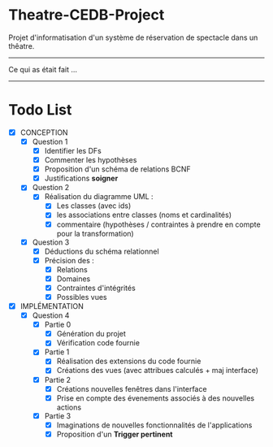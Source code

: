# Theatre-CEDB-Project

Projet d'informatisation d'un système de réservation de spectacle dans un thêatre.

---

Ce qui as était fait ...

---

# Todo List

- [x] CONCEPTION
  - [x] Question 1
    - [x] Identifier les DFs
    - [x] Commenter les hypothèses
    - [x] Proposition d'un schéma de relations BCNF
    - [x] Justifications **soigner**
  - [x] Question 2
    - [x] Réalisation du diagramme UML :
      - [x] Les classes (avec ids)
      - [x] les associations entre classes (noms et cardinalités)
      - [x] commentaire (hypothèses / contraintes à prendre en compte pour la transformation)
  - [x] Question 3
    - [x] Déductions du schéma relationnel
    - [x] Précision des :
      - [x] Relations
      - [x] Domaines
      - [x] Contraintes d'intégrités
      - [x] Possibles vues
- [x] IMPLÉMENTATION
  - [x] Question 4
    - [x] Partie 0
      - [x] Génération du projet
      - [x] Vérification code fournie
    - [x] Partie 1
      - [x] Réalisation des extensions du code fournie
      - [x] Créations des vues (avec attribues calculés + maj interface)
    - [x] Partie 2
      - [x] Créations nouvelles fenêtres dans l'interface
      - [x] Prise en compte des évenements associés à des nouvelles actions
    - [x] Partie 3
      - [x] Imaginations de nouvelles fonctionnalités de l'applications
      - [x] Proposition d'un **Trigger pertinent**
